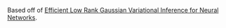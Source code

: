 Based off of [Efficient Low Rank Gaussian Variational Inference for Neural Networks](https://proceedings.neurips.cc/paper/2020/file/310cc7ca5a76a446f85c1a0d641ba96d-Paper.pdf).
